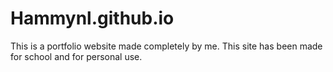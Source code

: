 # Hammynl.github.io
This is a portfolio website made completely by me.
This site has been made for school and for personal use.
